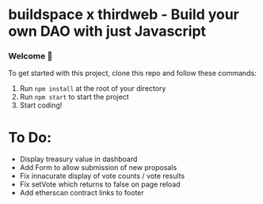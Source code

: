 # buildspace x thirdweb - Build your own DAO with just Javascript

### **Welcome 👋**
To get started with this project, clone this repo and follow these commands:

1. Run `npm install` at the root of your directory
2. Run `npm start` to start the project
3. Start coding!


# To Do:
- Display treasury value in dashboard
- Add Form to allow submission of new proposals
- Fix innacurate display of vote counts / vote results
- Fix setVote which returns to false on page reload
- Add etherscan contract links to footer
